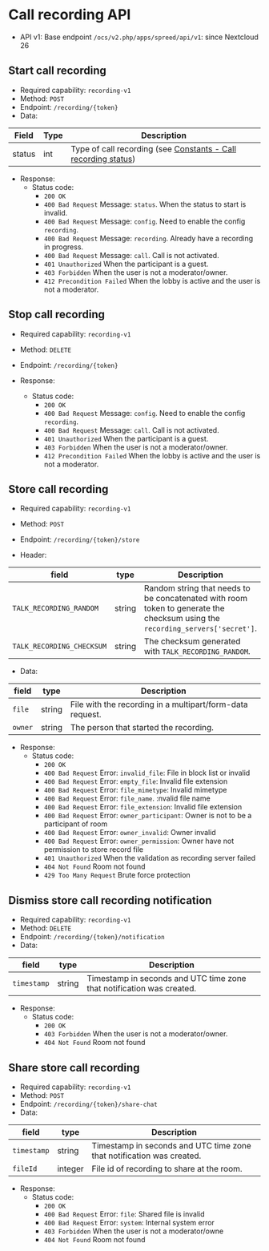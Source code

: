 # Call recording API

* API v1: Base endpoint `/ocs/v2.php/apps/spreed/api/v1`: since Nextcloud 26

## Start call recording

* Required capability: `recording-v1`
* Method: `POST`
* Endpoint: `/recording/{token}`
* Data:

| Field  | Type | Description                                                                                          |
| ------ | ---- | ---------------------------------------------------------------------------------------------------- |
| status | int  | Type of call recording (see [Constants - Call recording status](constants.md#call-recording-status)) |

* Response:
    - Status code:
        + `200 OK`
        + `400 Bad Request` Message: `status`. When the status to start is invalid.
        + `400 Bad Request` Message: `config`. Need to enable the config `recording`.
        + `400 Bad Request` Message: `recording`. Already have a recording in progress.
        + `400 Bad Request` Message: `call`. Call is not activated.
        + `401 Unauthorized` When the participant is a guest.
        + `403 Forbidden` When the user is not a moderator/owner.
        + `412 Precondition Failed` When the lobby is active and the user is not a moderator.

## Stop call recording

* Required capability: `recording-v1`
* Method: `DELETE`
* Endpoint: `/recording/{token}`

* Response:
    - Status code:
        + `200 OK`
        + `400 Bad Request` Message: `config`. Need to enable the config `recording`.
        + `400 Bad Request` Message: `call`. Call is not activated.
        + `401 Unauthorized` When the participant is a guest.
        + `403 Forbidden` When the user is not a moderator/owner.
        + `412 Precondition Failed` When the lobby is active and the user is not a moderator.

## Store call recording

* Required capability: `recording-v1`
* Method: `POST`
* Endpoint: `/recording/{token}/store`

* Header:

| field                     | type   | Description                                                                                                                   |
| ------------------------- | ------ | ----------------------------------------------------------------------------------------------------------------------------- |
| `TALK_RECORDING_RANDOM`   | string | Random string that needs to be concatenated with room token to generate the checksum using the `recording_servers['secret']`. |
| `TALK_RECORDING_CHECKSUM` | string | The checksum generated with `TALK_RECORDING_RANDOM`.                                                                          |

* Data:

| field   | type   | Description                                               |
| ------- | ------ | --------------------------------------------------------- |
| `file`  | string | File with the recording in a multipart/form-data request. |
| `owner` | string | The person that started the recording.                    |

* Response:
    - Status code:
        + `200 OK`
        + `400 Bad Request` Error: `invalid_file`: File in block list or invalid
        + `400 Bad Request` Error: `empty_file`: Invalid file extension
        + `400 Bad Request` Error: `file_mimetype`: Invalid mimetype
        + `400 Bad Request` Error: `file_name`. :nvalid file name
        + `400 Bad Request` Error: `file_extension`: Invalid file extension
        + `400 Bad Request` Error: `owner_participant`: Owner is not to be a participant of room
        + `400 Bad Request` Error: `owner_invalid`: Owner invalid
        + `400 Bad Request` Error: `owner_permission`: Owner have not permission to store record file
        + `401 Unauthorized` When the validation as recording server failed
        + `404 Not Found` Room not found
        + `429 Too Many Request` Brute force protection

## Dismiss store call recording notification

* Required capability: `recording-v1`
* Method: `DELETE`
* Endpoint: `/recording/{token}/notification`
* Data:

| field       | type   | Description                                                           |
| ----------- | ------ | --------------------------------------------------------------------- |
| `timestamp` | string | Timestamp in seconds and UTC time zone that notification was created. |

* Response:
    - Status code:
        + `200 OK`
        + `403 Forbidden` When the user is not a moderator/owner.
        + `404 Not Found` Room not found

## Share store call recording

* Required capability: `recording-v1`
* Method: `POST`
* Endpoint: `/recording/{token}/share-chat`
* Data:

| field       | type    | Description                                                           |
| ----------- | ------- | --------------------------------------------------------------------- |
| `timestamp` | string  | Timestamp in seconds and UTC time zone that notification was created. |
| `fileId`    | integer | File id of recording to share at the room.                            |

* Response:
    - Status code:
        + `200 OK`
        + `400 Bad Request` Error: `file`: Shared file is invalid
        + `400 Bad Request` Error: `system`: Internal system error
        + `403 Forbidden` When the user is not a moderator/owne
        + `404 Not Found` Room not found
